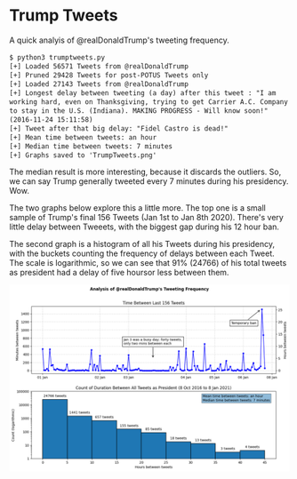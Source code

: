# Trump Tweets

A quick analyis of @realDonaldTrump's tweeting frequency.

```
$ python3 trumptweets.py
[+] Loaded 56571 Tweets from @realDonaldTrump
[+] Pruned 29428 Tweets for post-POTUS Tweets only
[+] Loaded 27143 Tweets from @realDonaldTrump
[+] Longest delay between tweeting (a day) after this tweet : "I am working hard, even on Thanksgiving, trying to get Carrier A.C. Company to stay in the U.S. (Indiana). MAKING PROGRESS - Will know soon!" (2016-11-24 15:11:58)
[+] Tweet after that big delay: "Fidel Castro is dead!"
[+] Mean time between tweets: an hour
[+] Median time between tweets: 7 minutes
[+] Graphs saved to 'TrumpTweets.png'
```

The median result is more interesting, because it discards the outliers. So, we can say Trump generally tweeted every 7 minutes during his presidency. Wow.

The two graphs below explore this a little more. The top one is a small sample of Trump's final 156 Tweets (Jan 1st to Jan 8th 2020). There's very little delay between Tweeets, with the biggest gap during his 12 hour ban.

The second graph is a histogram of all his Tweets during his presidency, with the buckets counting the frequency of delays between each Tweet. The scale is logarithmic, so we can see that 91% (24766) of his total tweets as president had a delay of five hoursor less between them.

![Trump Graphs](TrumpTweets.png)
